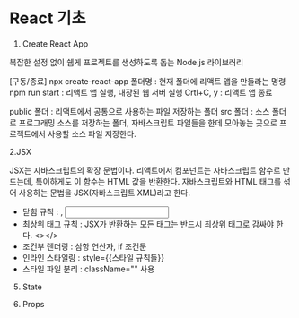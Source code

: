 # React 기초

1. Create React App

복잡한 설정 없이 쉡게 프로젝트를 생성하도록 돕는 Node.js 라이브러리

[구동/종료]
npx create-react-app 폴더명 : 현재 폴더에 리액트 앱을 만들라는 명령
npm run start : 리액트 앱 실행, 내장된 웹 서버 실행
Crtl+C, y : 리액트 앱 종료

public 폴더 : 리액트에서 공통으로 사용하는 파일 저장하는 폴더
src 폴더 : 소스 폴더로 프로그래밍 소스를 저장하는 폴더, 자바스크립트 파일들을 한데 모아놓는 곳으로 프로젝트에서 사용할 소스 파일 저장한다.


2.JSX

JSX는 자바스크립트의 확장 문법이다. 리액트에서 컴포넌트는 자바스크립트 함수로 만드는데, 특이하게도 이 함수는 HTML 값을 반환한다. 자바스크립트와 HTML 태그를 섞어 사용하는 문법을 JSX(자바스크립트 XML)라고 한다.

- 닫힘 규칙 : <img />, <input />
- 최상위 태그 규칙 : JSX가 반환하는 모든 태그는 반드시 최상위 태그로 감싸야 한다. <></>
- 조건부 렌더링 : 삼항 연산자, if 조건문
- 인라인 스타일링 : style={{스타일 규칙들}}
- 스타일 파일 분리 : className="" 사용
  
5. State

6. Props
